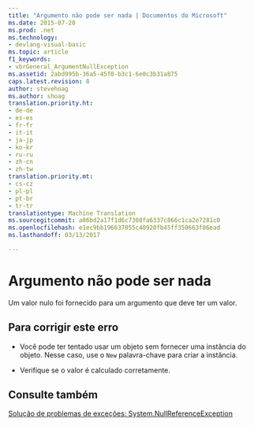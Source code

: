 ```yaml
---
title: "Argumento não pode ser nada | Documentos do Microsoft"
ms.date: 2015-07-20
ms.prod: .net
ms.technology:
- devlang-visual-basic
ms.topic: article
f1_keywords:
- vbrGeneral_ArgumentNullException
ms.assetid: 2abd995b-36a5-45f0-b3c1-6e0c3b31a875
caps.latest.revision: 8
author: stevehoag
ms.author: shoag
translation.priority.ht:
- de-de
- es-es
- fr-fr
- it-it
- ja-jp
- ko-kr
- ru-ru
- zh-cn
- zh-tw
translation.priority.mt:
- cs-cz
- pl-pl
- pt-br
- tr-tr
translationtype: Machine Translation
ms.sourcegitcommit: a06bd2a17f1d6c7308fa6337c866c1ca2e7281c0
ms.openlocfilehash: e1ec9bb196637055c40920fb45ff350663f86ead
ms.lasthandoff: 03/13/2017

---
```

# <a name="argument-cannot-be-nothing"></a>Argumento não pode ser nada
Um valor nulo foi fornecido para um argumento que deve ter um valor.  
  
## <a name="to-correct-this-error"></a>Para corrigir este erro  
  
-   Você pode ter tentado usar um objeto sem fornecer uma instância do objeto. Nesse caso, use o `New` palavra-chave para criar a instância.  
  
-   Verifique se o valor é calculado corretamente.  
  
## <a name="see-also"></a>Consulte também  
 [Solução de problemas de exceções: System.NullReferenceException](http://msdn.microsoft.com/library/4822b0b4-8105-43fb-887a-3cc51ff02899)
